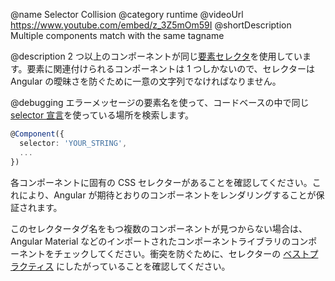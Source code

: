 @name Selector Collision
@category runtime
@videoUrl https://www.youtube.com/embed/z_3Z5mOm59I
@shortDescription Multiple components match with the same tagname

@description
2 つ以上のコンポーネントが同じ[要素セレクタ](guide/component-overview#specifying-a-components-css-selector)を使用しています。要素に関連付けられるコンポーネントは 1 つしかないので、セレクターは Angular の曖昧さを防ぐために一意の文字列でなければなりません。

@debugging
エラーメッセージの要素名を使って、コードベースの中で同じ[selector 宣言](guide/architecture-components)を使っている場所を検索します。

```typescript
@Component({
  selector: 'YOUR_STRING',
  ...
})
```

各コンポーネントに固有の CSS セレクターがあることを確認してください。これにより、Angular が期待とおりのコンポーネントをレンダリングすることが保証されます。

このセレクタータグ名をもつ複数のコンポーネントが見つからない場合は、Angular Material などのインポートされたコンポーネントライブラリのコンポーネントをチェックしてください。衝突を防ぐために、セレクターの [ベストプラクティス](guide/styleguide#component-selectors) にしたがっていることを確認してください。
